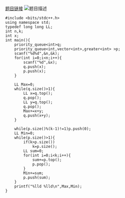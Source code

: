 [题目链接](https://acm.sdut.edu.cn/onlinejudge2/index.php/Home/Contest/contestproblem/cid/2467/pid/1760)
![题目描述](http://wx3.sinaimg.cn/mw690/0060lm7Tly1fsqo97m8gij30mu0nmabg.jpg)


```
#include <bits/stdc++.h>
using namespace std;
typedef long long LL;
int n,k;
int x;
int main(){
    priority_queue<int>q;
    priority_queue<int,vector<int>,greater<int> >p;
    scanf("%d%d",&n,&k);
    for(int i=0;i<n;i++){
        scanf("%d",&x);
        q.push(x);
        p.push(x);
    }

    LL Max=0;
    while(q.size()>1){
        LL x=q.top();
        q.pop();
        LL y=q.top();
        q.pop();
        Max+=x+y;
        q.push(x+y);
    }

    while(p.size()%(k-1)!=1)p.push(0);
    LL Min=0;
    while(p.size()>1){
        if(k>p.size())
            k=p.size();
        LL sum=0;
        for(int i=0;i<k;i++){
            sum+=p.top();
            p.pop();
        }
        Min+=sum;
        p.push(sum);
    }
    printf("%lld %lld\n",Max,Min);
}


```